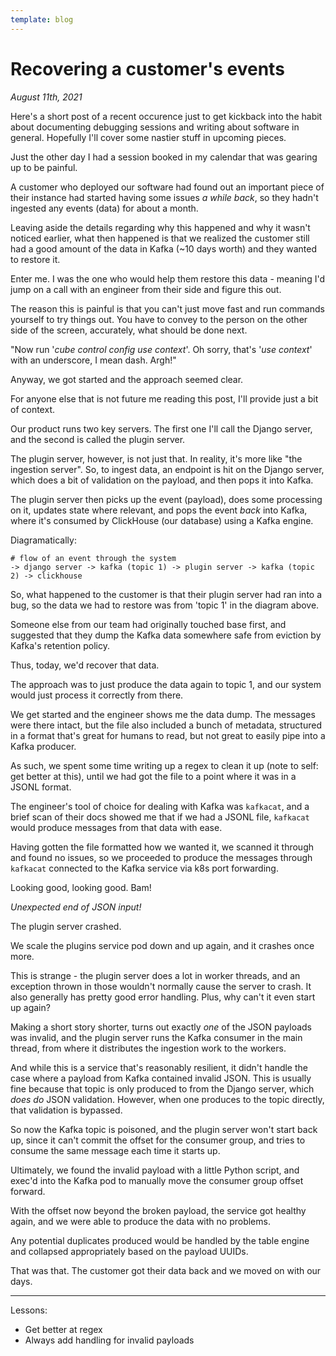 ```yaml
---
template: blog
---
```


# Recovering a customer's events

_August 11th, 2021_

Here's a short post of a recent occurence just to get kickback into the habit about documenting debugging sessions and writing about software in general. Hopefully I'll cover some nastier stuff in upcoming pieces.

Just the other day I had a session booked in my calendar that was gearing up to be painful.

A customer who deployed our software had found out an important piece of their instance had started having some issues _a while back_, so they hadn't ingested any events (data) for about a month.

Leaving aside the details regarding why this happened and why it wasn't noticed earlier, what then happened is that we realized the customer still had a good amount of the data in Kafka (~10 days worth) and they wanted to restore it.

Enter me. I was the one who would help them restore this data - meaning I'd jump on a call with an engineer from their side and figure this out.

The reason this is painful is that you can't just move fast and run commands yourself to try things out. You have to convey to the person on the other side of the screen, accurately, what should be done next.

"Now run '_cube control config use context_'. Oh sorry, that's '_use context_' with an underscore, I mean dash. Argh!"

Anyway, we got started and the approach seemed clear.

For anyone else that is not future me reading this post, I'll provide just a bit of context.

Our product runs two key servers. The first one I'll call the Django server, and the second is called the plugin server.

The plugin server, however, is not just that. In reality, it's more like "the ingestion server". So, to ingest data, an endpoint is hit on the Django server, which does a bit of validation on the payload, and then pops it into Kafka.

The plugin server then picks up the event (payload), does some processing on it, updates state where relevant, and pops the event _back_ into Kafka, where it's consumed by ClickHouse (our database) using a Kafka engine.

Diagramatically:

```
# flow of an event through the system
-> django server -> kafka (topic 1) -> plugin server -> kafka (topic 2) -> clickhouse
```

So, what happened to the customer is that their plugin server had ran into a bug, so the data we had to restore was from 'topic 1' in the diagram above.

Someone else from our team had originally touched base first, and suggested that they dump the Kafka data somewhere safe from eviction by Kafka's retention policy.

Thus, today, we'd recover that data.

The approach was to just produce the data again to topic 1, and our system would just process it correctly from there.

We get started and the engineer shows me the data dump. The messages were there intact, but the file also included a bunch of metadata, structured in a format that's great for humans to read, but not great to easily pipe into a Kafka producer.

As such, we spent some time writing up a regex to clean it up (note to self: get better at this), until we had got the file to a point where it was in a JSONL format.

The engineer's tool of choice for dealing with Kafka was `kafkacat`, and a brief scan of their docs showed me that if we had a JSONL file, `kafkacat` would produce messages from that data with ease.

Having gotten the file formatted how we wanted it, we scanned it through and found no issues, so we proceeded to produce the messages through `kafkacat` connected to the Kafka service via k8s port forwarding.

Looking good, looking good. Bam!

_Unexpected end of JSON input!_

The plugin server crashed.

We scale the plugins service pod down and up again, and it crashes once more.

This is strange - the plugin server does a lot in worker threads, and an exception thrown in those wouldn't normally cause the server to crash. It also generally has pretty good error handling. Plus, why can't it even start up again?

Making a short story shorter, turns out exactly _one_ of the JSON payloads was invalid, and the plugin server runs the Kafka consumer in the main thread, from where it distributes the ingestion work to the workers.

And while this is a service that's reasonably resilient, it didn't handle the case where a payload from Kafka contained invalid JSON. This is usually fine because that topic is only produced to from the Django server, which _does do_ JSON validation. However, when one produces to the topic directly, that validation is bypassed.

So now the Kafka topic is poisoned, and the plugin server won't start back up, since it can't commit the offset for the consumer group, and tries to consume the same message each time it starts up.

Ultimately, we found the invalid payload with a little Python script, and exec'd into the Kafka pod to manually move the consumer group offset forward.

With the offset now beyond the broken payload, the service got healthy again, and we were able to produce the data with no problems.

Any potential duplicates produced would be handled by the table engine and collapsed appropriately based on the payload UUIDs.

That was that. The customer got their data back and we moved on with our days.

---

Lessons:

- Get better at regex
- Always add handling for invalid payloads
